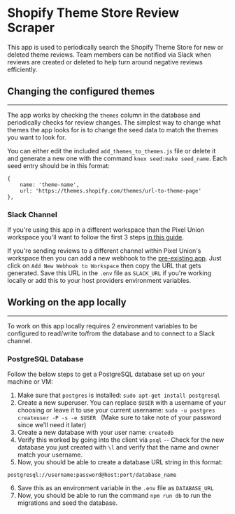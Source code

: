 # Shopify Theme Store Review Scraper

This app is used to periodically search the Shopify Theme Store for new or deleted theme reviews. Team members can be notified via Slack when reviews are created or deleted to help turn around negative reviews efficiently.

## Changing the configured themes
---
The app works by checking the `themes` column in the database and periodically checks for review changes. The simplest way to change what themes the app looks for is to change the seed data to match the themes you want to look for. 

You can either edit the included `add_themes_to_themes.js` file or delete it and generate a new one with the command `knex seed:make seed_name`. Each seed entry should be in this format:
```
{
    name: 'theme-name',
    url: 'https://themes.shopify.com/themes/url-to-theme-page'
},
```

### Slack Channel

If you're using this app in a different workspace than the Pixel Union workspace you'll want to follow the first 3 steps [in this guide](https://api.slack.com/messaging/webhooks).

If you're sending reviews to a different channel within Pixel Union's workspace then you can add a new webhook to the [pre-existing app](https://api.slack.com/apps/A013NRAFF8D/incoming-webhooks?). Just click on `Add New Webhook to Workspace` then copy the URL that gets generated. Save this URL in the `.env` file as `SLACK_URL` if you're working locally or add this to your host providers environment variables.


## Working on the app locally
---
To work on this app locally requires 2 environment variables to be configured to read/write to/from the database and to connect to a Slack channel.

### PostgreSQL Database

Follow the below steps to get a PostgreSQL database set up on your machine or VM:

1. Make sure that `postgres` is installed: `sudo apt-get install postgresql`
2. Create a new superuser. You can replace `$USER` with a username of your choosing or leave it to use your current username: `sudo -u postgres createuser -P -s -e $USER
` (Make sure to take note of your password since we'll need it later)
3. Create a new database with your user name: `createdb`
4. Verify this worked by going into the client via `psql` -- Check for the new database you just created with `\l` and verify that the name and owner match your username.
5. Now, you should be able to create a database URL string in this format:
```
postgresql://username:password@host:port/database_name
```
6. Save this as an environment variable in the `.env` file as `DATABASE_URL`
7. Now, you should be able to run the command `npm run db` to run the migrations and seed the database.
